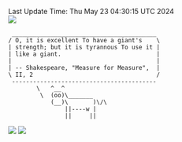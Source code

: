 Last Update Time: 
Thu May 23 04:30:15 UTC 2024
<br>![](https://img.shields.io/badge/%E5%A4%A7%E5%AE%B6-%E5%AE%89%E5%AE%89-green)<br>
```
 _________________________________________
/ O, it is excellent To have a giant's    \
| strength; but it is tyrannous To use it |
| like a giant.                           |
|                                         |
| -- Shakespeare, "Measure for Measure",  |
\ II, 2                                   /
 -----------------------------------------
        \   ^__^
         \  (oo)\_______
            (__)\       )\/\
                ||----w |
                ||     ||
```
![](https://github-readme-stats.vercel.app/api?username=chenlitw)
![](https://github-readme-stats.vercel.app/api/top-langs/?username=chenlitw)
